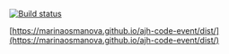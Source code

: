 [![Build status](https://ci.appveyor.com/api/projects/status/iqpoo170g1ja8h2r?svg=true)](https://ci.appveyor.com/project/MarinaOsmanova/ajh-code-event)

[https://marinaosmanova.github.io/ajh-code-event/dist/](https://marinaosmanova.github.io/ajh-code-event/dist/)